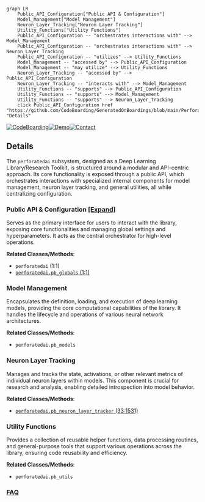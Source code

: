 ```mermaid
graph LR
    Public_API_Configuration["Public API & Configuration"]
    Model_Management["Model Management"]
    Neuron_Layer_Tracking["Neuron Layer Tracking"]
    Utility_Functions["Utility Functions"]
    Public_API_Configuration -- "orchestrates interactions with" --> Model_Management
    Public_API_Configuration -- "orchestrates interactions with" --> Neuron_Layer_Tracking
    Public_API_Configuration -- "utilizes" --> Utility_Functions
    Model_Management -- "accessed by" --> Public_API_Configuration
    Model_Management -- "may utilize" --> Utility_Functions
    Neuron_Layer_Tracking -- "accessed by" --> Public_API_Configuration
    Neuron_Layer_Tracking -- "interacts with" --> Model_Management
    Utility_Functions -- "supports" --> Public_API_Configuration
    Utility_Functions -- "supports" --> Model_Management
    Utility_Functions -- "supports" --> Neuron_Layer_Tracking
    click Public_API_Configuration href "https://github.com/CodeBoarding/GeneratedOnBoardings/blob/main/PerforatedAI/Public_API_Configuration.md" "Details"
```

[![CodeBoarding](https://img.shields.io/badge/Generated%20by-CodeBoarding-9cf?style=flat-square)](https://github.com/CodeBoarding/GeneratedOnBoardings)[![Demo](https://img.shields.io/badge/Try%20our-Demo-blue?style=flat-square)](https://www.codeboarding.org/demo)[![Contact](https://img.shields.io/badge/Contact%20us%20-%20contact@codeboarding.org-lightgrey?style=flat-square)](mailto:contact@codeboarding.org)

## Details

The `perforatedai` subsystem, designed as a Deep Learning Library/Research Toolkit, is structured around a modular and API-centric approach. Its core functionality is exposed through a public API, which orchestrates interactions with specialized internal components for model management, neuron layer tracking, and general utilities, all while centralizing configuration.

### Public API & Configuration [[Expand]](./Public_API_Configuration.md)
Serves as the primary interface for users to interact with the library, exposing core functionalities and managing global settings and hyperparameters. It acts as the central orchestrator for high-level operations.


**Related Classes/Methods**:

- `perforatedai` (1:1)
- <a href="https://github.com/PerforatedAI/PerforatedAI/blob/main/perforatedai/pb_globals.py#L1-L1" target="_blank" rel="noopener noreferrer">`perforatedai.pb_globals` (1:1)</a>


### Model Management
Encapsulates the definition, loading, and execution of deep learning models, providing the core computational capabilities of the library. It handles the lifecycle and operations of various neural network architectures.


**Related Classes/Methods**:

- `perforatedai.pb_models`


### Neuron Layer Tracking
Manages and tracks the state, activations, or other relevant metrics of individual neuron layers within models. This component is crucial for research and analysis, enabling detailed introspection into model behavior.


**Related Classes/Methods**:

- <a href="https://github.com/PerforatedAI/PerforatedAI/blob/main/perforatedai/pb_neuron_layer_tracker.py#L33-L1531" target="_blank" rel="noopener noreferrer">`perforatedai.pb_neuron_layer_tracker` (33:1531)</a>


### Utility Functions
Provides a collection of reusable helper functions, data processing routines, and general-purpose tools that support various operations across the library, ensuring code reusability and efficiency.


**Related Classes/Methods**:

- `perforatedai.pb_utils`




### [FAQ](https://github.com/CodeBoarding/GeneratedOnBoardings/tree/main?tab=readme-ov-file#faq)